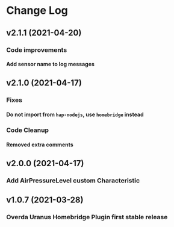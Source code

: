 # Change Log

## v2.1.1 (2021-04-20)

### Code improvements
#### Add sensor name to log messages

## v2.1.0 (2021-04-17)

### Fixes
#### Do not import from `hap-nodejs`, use `homebridge` instead

### Code Cleanup
#### Removed extra comments

## v2.0.0 (2021-04-17)

### Add AirPressureLevel custom Characteristic

## v1.0.7 (2021-03-28)

### Overda Uranus Homebridge Plugin first stable release
